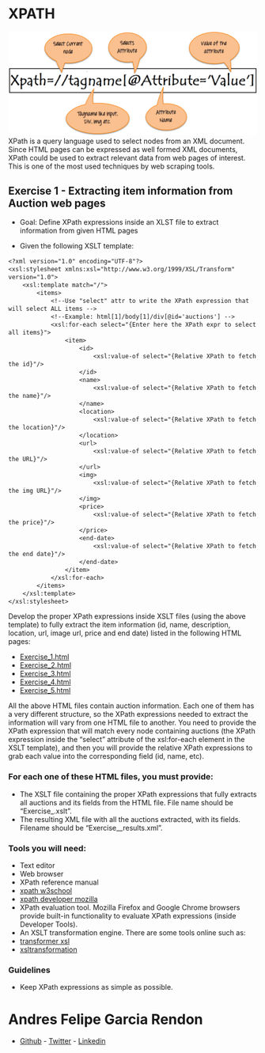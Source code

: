 # XPATH

![xpath img](https://github.com/andres0191/xpath/blob/master/src/xpathimg.png)
XPath is a query language used to select nodes from an XML document. Since HTML pages can be expressed as well formed XML  documents, XPath could be used to extract relevant data from web pages of interest. This is one of the most used techniques by web scraping tools.

## Exercise 1 - Extracting item information from Auction web pages
* Goal:
Define XPath expressions inside an XLST file to extract information from given HTML pages
- Given the following XSLT template:
```
<?xml version="1.0" encoding="UTF-8"?>
<xsl:stylesheet xmlns:xsl="http://www.w3.org/1999/XSL/Transform" version="1.0">
    <xsl:template match="/">
        <items>
            <!--Use "select" attr to write the XPath expression that will select ALL items -->
            <!--Example: html[1]/body[1]/div[@id='auctions'] -->
            <xsl:for-each select="{Enter here the XPath expr to select all items}">
                <item>
                    <id>
                        <xsl:value-of select="{Relative XPath to fetch the id}"/>
                    </id>
                    <name>
                        <xsl:value-of select="{Relative XPath to fetch the name}"/>
                    </name>
                    <location>
                        <xsl:value-of select="{Relative XPath to fetch the location}"/>
                    </location>
                    <url>
                        <xsl:value-of select="{Relative XPath to fetch the URL}"/>
                    </url>
                    <img>
                        <xsl:value-of select="{Relative XPath to fetch the img URL}"/>
                    </img>
                    <price>
                        <xsl:value-of select="{Relative XPath to fetch the price}"/>
                    </price>
                    <end-date>
                        <xsl:value-of select="{Relative XPath to fetch the end date}"/>
                    </end-date>
                </item>
            </xsl:for-each>
        </items>
    </xsl:template>
</xsl:stylesheet>
```

Develop the proper XPath expressions inside XSLT files (using the above template) to fully extract the item information (id, name, description, location, url, image url, price and end date) listed in the following HTML pages:

- [Exercise_1.html](https://github.com/andres0191/xpath/blob/master/HTML/Exercise_1.html)
- [Exercise_2.html](https://github.com/andres0191/xpath/blob/master/HTML/Exercise_1.html)
- [Exercise_3.html](https://github.com/andres0191/xpath/blob/master/HTML/Exercise_3.html)
- [Exercise_4.html](https://github.com/andres0191/xpath/blob/master/HTML/Exercise_4.html)
- [Exercise_5.html](https://github.com/andres0191/xpath/blob/master/HTML/Exercise_5.html)

All the above HTML files contain auction information. Each one of them has a very different structure, so the XPath expressions needed to extract the information will vary from one HTML file to another. You need to provide the XPath expression that will match every node containing auctions (the XPath expression inside the “select” attribute of the xsl:for-each element in the XSLT template), and then you will provide the relative XPath expressions to grab each value
into the corresponding field (id, name, etc).

### For each one of these HTML files, you must provide:

* The XSLT file containing the proper XPath expressions that fully extracts all auctions and its fields from the HTML file. File name should be “Exercise_<number>.xslt”.
* The resulting XML file with all the auctions extracted, with its fields. Filename should be “Exercise_<number>_results.xml”.

### Tools you will need:

* Text editor
* Web browser
* XPath reference manual
* [xpath w3school](https://www.w3schools.com/xml/xpath_intro.asp)
* [xpath developer mozilla](https://developer.mozilla.org/en-US/docs/Web/XPath)
* XPath evaluation tool. Mozilla Firefox and Google Chrome browsers provide built-in functionality to evaluate XPath expressions (inside Developer Tools).
* An XSLT transformation engine. There are some tools online such as:
* [transformer xsl](https://www.freeformatter.com/xsl-transformer.html)
* [xsltransformation](http://www.utilities-online.info/xsltransformation/)

### Guidelines

* Keep XPath expressions as simple as possible.

# Andres Felipe Garcia Rendon

- [Github](https://github.com/andres0191) - [Twitter](https://twitter.com/andres0191) - [Linkedin](https://www.linkedin.com/in/anfegar/)
